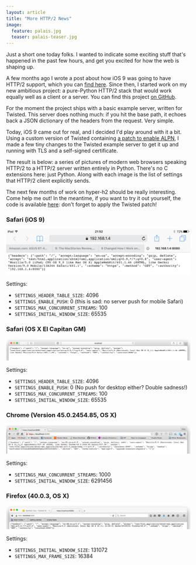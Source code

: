 ```yaml
---
layout: article
title: "More HTTP/2 News"
image:
  feature: palais.jpg
  teaser: palais-teaser.jpg
---
```


Just a short one today folks. I wanted to indicate some exciting stuff that's
happened in the past few hours, and get you excited for how the web is shaping
up.

A few months ago I wrote a post about how iOS 9 was going to have HTTP/2
support, which you can [find here](https://lukasa.co.uk/2015/06/HTTP2_Picks_Up_Steam_iOS9/).
Since then, I started work on my new ambitious project: a pure-Python HTTP/2
stack that would work equally well as a client or a server. You can find this
project [on GitHub](https://github.com/python-hyper/hyper-h2).

For the moment the project ships with a basic example server, written for
Twisted. This server does nothing much: if you hit the base path, it echoes
back a JSON dictionary of the headers from the request. Very simple.

Today, iOS 9 came out for real, and I decided I'd play around with it a bit.
Using a custom version of Twisted containing [a patch to enable ALPN](https://twistedmatrix.com/trac/ticket/7860),
I made a few tiny changes to the Twisted example server to get it up and
running with TLS and a self-signed certificate.

The result is below: a series of pictures of modern web browsers speaking
HTTP/2 to a HTTP/2 server written entirely in Python. There's no C extensions
here: just Python. Along with each image is the list of settings that HTTP/2
client explicitly sends.

The next few months of work on hyper-h2 should be really interesting. Come help
me out! In the meantime, if you want to try it out yourself, the code is
available [here](https://github.com/python-hyper/hyper-h2/tree/ios_fun): don't
forget to apply the Twisted patch!

### Safari (iOS 9)

![Mobile Safari, iOS9](/images/mobile_safari_h2.png)

Settings:

- `SETTINGS_HEADER_TABLE_SIZE`: 4096
- `SETTINGS_ENABLE_PUSH`: 0 (this is sad: no server push for mobile Safari)
- `SETTINGS_MAX_CONCURRENT_STREAMS`: 100
- `SETTINGS_INITIAL_WINDOW_SIZE`: 65535

### Safari (OS X El Capitan GM)

![Desktop Safari](/images/safari_h2.png)

Settings:

- `SETTINGS_HEADER_TABLE_SIZE`: 4096
- `SETTINGS_ENABLE_PUSH`: 0 (No push for desktop either? Double sadness!)
- `SETTINGS_MAX_CONCURRENT_STREAMS`: 100
- `SETTINGS_INITIAL_WINDOW_SIZE`: 65535


### Chrome (Version 45.0.2454.85, OS X)

![Desktop Chrome](/images/chrome_h2.png)

Settings:

- `SETTINGS_MAX_CONCURRENT_STREAMS`: 1000
- `SETTINGS_INITIAL_WINDOW_SIZE`: 6291456

### Firefox (40.0.3, OS X)

![Desktop Firefox](/images/firefox_h2.png)

Settings:

- `SETTINGS_INITIAL_WINDOW_SIZE`: 131072
- `SETTINGS_MAX_FRAME_SIZE`: 16384
